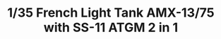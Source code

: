 ---
layout: product
title: "1/35 French Light Tank AMX-13/75 with SS-11 ATGM 2 in 1"
price: "4800" 
desc: "Maketa"
img_path: "/assets/img/TAKO2038.webp"
brand: "N/A"
available: false
special_offer: false
new: false
soon: false
cat: "010000"
subcat: "010200"
subsubcat: "0N/A"
sifra: "TAKO2038"
popular: false
spec: false
---